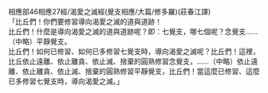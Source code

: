 相應部46相應27經/渴愛之滅經(覺支相應/大篇/修多羅)(莊春江譯)  
「比丘們！你們要修習導向渴愛之滅的道與道跡！  
比丘們！什麼是導向渴愛之滅的道與道跡呢？即：七覺支，哪七個呢？念覺支……（中略）平靜覺支。  
比丘們！如何已修習、如何已多修習七覺支時，導向渴愛之滅呢？比丘們！這裡，比丘依止遠離、依止離貪、依止滅、捨棄的圓熟修習念覺支，……（中略）依止遠離、依止離貪、依止滅、捨棄的圓熟修習平靜覺支，比丘們！當這麼已修習、這麼已多修習七覺支時，導向渴愛之滅。」  
  
  

